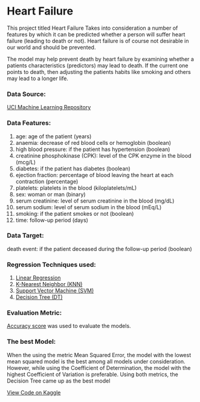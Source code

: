 # Heart Failure
This project titled Heart Failure Takes into consideration a number of features by which it can be predicted whether a person will suffer heart failure (leading to death or not). Heart failure is of course not desirable in our world and should be prevented.

The model may help prevent death by heart failure by examining whether a patients characteristics (predictors) may lead to death. If the current one points to death, then adjusting the patients habits like smoking and others may lead to a longer life.


### Data Source:
[UCI Machine Learning Repository](https://archive.ics.uci.edu/ml/datasets/Heart+failure+clinical+records)

### Data Features:
1. age: age of the patient (years)
2. anaemia: decrease of red blood cells or hemoglobin (boolean)
3. high blood pressure: if the patient has hypertension (boolean)
4. creatinine phosphokinase (CPK): level of the CPK enzyme in the blood (mcg/L)
5. diabetes: if the patient has diabetes (boolean)
6. ejection fraction: percentage of blood leaving the heart at each contraction (percentage)
7. platelets: platelets in the blood (kiloplatelets/mL)
8. sex: woman or man (binary)
9. serum creatinine: level of serum creatinine in the blood (mg/dL)
10. serum sodium: level of serum sodium in the blood (mEq/L)
11. smoking: if the patient smokes or not (boolean)
12. time: follow-up period (days)

### Data Target:
 death event: if the patient deceased during the follow-up period (boolean)

### Regression Techniques used:
1. [Linear Regression](https://www.oxfordreference.com/display/10.1093/oi/authority.20110803100107226;jsessionid=BAD370C49344F63EAF545090E2E032DE)
2. [K-Nearest Neighbor (KNN)](https://online.stat.psu.edu/stat508/lesson/k)
3. [Support Vector Machine (SVM)](https://www.researchgate.net/publication/221621494_Support_Vector_Machines_Theory_and_Applications/link/0912f50fd2564392c6000000/download)
4. [Decision Tree (DT)](https://online.stat.psu.edu/stat857/node/236/)

### Evaluation Metric:
[Accuracy score](https://developers.google.com/machine-learning/crash-course/classification/accuracy)
was used to evaluate the models.


### The best Model:
When the using the metric Mean Squared Error, the model with the lowest mean squared model is the best among all models
under consideration. However, while using the Coefficient of Determination, the model with the highest Coefficient of
Variation is preferable. Using both metrics, the Decision Tree came up as the best model

[View Code on Kaggle](https://www.kaggle.com/oluade111/heart-failure)
